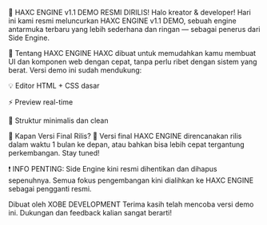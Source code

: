 🚀 HAXC ENGINE v1.1 DEMO RESMI DIRILIS!
Halo kreator & developer!
Hari ini kami resmi meluncurkan HAXC ENGINE v1.1 DEMO, sebuah engine antarmuka terbaru yang lebih sederhana dan ringan — sebagai penerus dari Side Engine.

🔧 Tentang HAXC ENGINE
HAXC dibuat untuk memudahkan kamu membuat UI dan komponen web dengan cepat, tanpa perlu ribet dengan sistem yang berat. Versi demo ini sudah mendukung:

💡 Editor HTML + CSS dasar

⚡ Preview real-time

📁 Struktur minimalis dan clean

📅 Kapan Versi Final Rilis?
📌 Versi final HAXC ENGINE direncanakan rilis dalam waktu 1 bulan ke depan, atau bahkan bisa lebih cepat tergantung perkembangan. Stay tuned!

❗ INFO PENTING:
Side Engine kini resmi dihentikan dan dihapus sepenuhnya.
Semua fokus pengembangan kini dialihkan ke HAXC ENGINE sebagai pengganti resmi.

Dibuat oleh XOBE DEVELOPMENT
Terima kasih telah mencoba versi demo ini. Dukungan dan feedback kalian sangat berarti!

